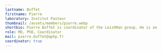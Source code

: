 ```yaml
---
lastname: Buffet
firstname: Pierre
laboratory: Institut Pasteur
thumbnail: /assets/members/pierre.webp
shortbio: Pierre Buffet is coordinator of the LeishMan group. He is an expert in leishmaniasis, malaria and other parasitic diseases. He has been working on leishmaniasis since the 1980s, and has clinical and microbiological expertise in this field (in vitro and animal models). He works closely with the National Reference Center for Leishmaniasis and the Parasitology Laboratory at Hôpital Cochin. He is also a Medical Director of the Institut Pasteur.
role: MD, PhD, Coordinator
mail: pierre.buffet@aphp.fr
coordinator: true
---
```


